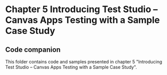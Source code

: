 # Chapter 5 Introducing Test Studio – Canvas Apps Testing with a Sample Case Study
## Code companion

This folder contains code and samples presented in chapter 5 "Introducing Test Studio – Canvas Apps Testing with a Sample Case Study".
